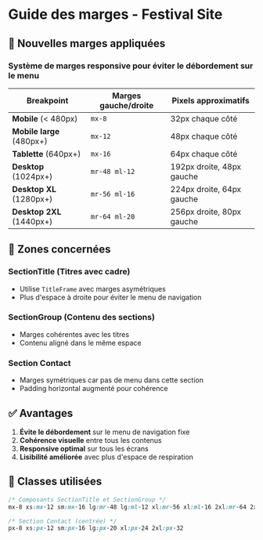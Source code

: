 # Guide des marges - Festival Site

## 📏 Nouvelles marges appliquées

### Système de marges responsive pour éviter le débordement sur le menu

| Breakpoint | Marges gauche/droite | Pixels approximatifs |
|------------|----------------------|---------------------|
| **Mobile** (< 480px) | `mx-8` | 32px chaque côté |
| **Mobile large** (480px+) | `mx-12` | 48px chaque côté |
| **Tablette** (640px+) | `mx-16` | 64px chaque côté |
| **Desktop** (1024px+) | `mr-48 ml-12` | 192px droite, 48px gauche |
| **Desktop XL** (1280px+) | `mr-56 ml-16` | 224px droite, 64px gauche |
| **Desktop 2XL** (1440px+) | `mr-64 ml-20` | 256px droite, 80px gauche |

## 🎯 Zones concernées

### SectionTitle (Titres avec cadre)
- Utilise `TitleFrame` avec marges asymétriques
- Plus d'espace à droite pour éviter le menu de navigation

### SectionGroup (Contenu des sections)
- Marges cohérentes avec les titres
- Contenu aligné dans le même espace

### Section Contact
- Marges symétriques car pas de menu dans cette section
- Padding horizontal augmenté pour cohérence

## ✅ Avantages

1. **Évite le débordement** sur le menu de navigation fixe
2. **Cohérence visuelle** entre tous les contenus
3. **Responsive optimal** sur tous les écrans
4. **Lisibilité améliorée** avec plus d'espace de respiration

## 🔧 Classes utilisées

```css
/* Composants SectionTitle et SectionGroup */
mx-8 xs:mx-12 sm:mx-16 lg:mr-48 lg:ml-12 xl:mr-56 xl:ml-16 2xl:mr-64 2xl:ml-20

/* Section Contact (centrée) */
px-8 xs:px-12 sm:px-16 lg:px-20 xl:px-24 2xl:px-32
```